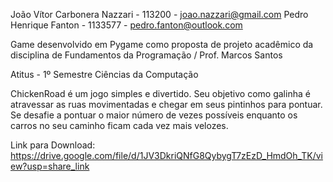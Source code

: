 João Vítor Carbonera Nazzari - 113200 - joao.nazzari@gmail.com
Pedro Henrique Fanton - 1133577 - pedro.fanton@outlook.com

Game desenvolvido em Pygame como proposta de projeto acadêmico da disciplina de Fundamentos da Programação / Prof. Marcos Santos 

Atitus - 1º Semestre Ciências da Computação 

ChickenRoad é um jogo simples e divertido. Seu objetivo como galinha é atravessar as ruas movimentadas e chegar em seus pintinhos para pontuar.
Se desafie  a pontuar o maior número de vezes possíveis enquanto os carros no seu caminho ficam cada vez mais velozes.

Link para Download: https://drive.google.com/file/d/1JV3DkriQNfG8QybygT7zEzD_HmdOh_TK/view?usp=share_link
